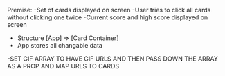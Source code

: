 Premise:
-Set of cards displayed on screen
-User tries to click all cards without clicking one twice
-Current score and high score displayed on screen
- Structure [App] => [Card Container]
- App stores all changable data

-SET GIF ARRAY TO HAVE GIF URLS AND THEN PASS DOWN THE ARRAY AS A PROP AND MAP URLS TO CARDS